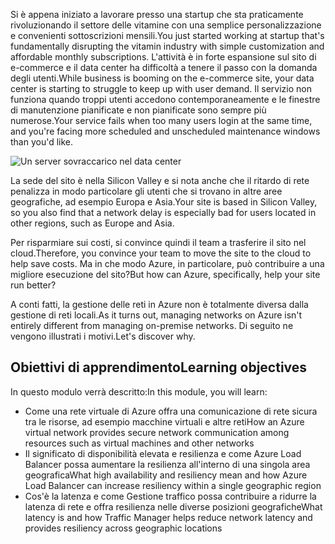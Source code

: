 <span data-ttu-id="c8343-101">Si è appena iniziato a lavorare presso una startup che sta praticamente rivoluzionando il settore delle vitamine con una semplice personalizzazione e convenienti sottoscrizioni mensili.</span><span class="sxs-lookup"><span data-stu-id="c8343-101">You just started working at startup that's fundamentally disrupting the vitamin industry with simple customization and affordable monthly subscriptions.</span></span> <span data-ttu-id="c8343-102">L'attività è in forte espansione sul sito di e-commerce e il data center ha difficoltà a tenere il passo con la domanda degli utenti.</span><span class="sxs-lookup"><span data-stu-id="c8343-102">While business is booming on the e-commerce site, your data center is starting to struggle to keep up with user demand.</span></span> <span data-ttu-id="c8343-103">Il servizio non funziona quando troppi utenti accedono contemporaneamente e le finestre di manutenzione pianificate e non pianificate sono sempre più numerose.</span><span class="sxs-lookup"><span data-stu-id="c8343-103">Your service fails when too many users login at the same time, and you're facing more scheduled and unscheduled maintenance windows than you'd like.</span></span>

![Un server sovraccarico nel data center](../media/1-heading.png)

<span data-ttu-id="c8343-105">La sede del sito è nella Silicon Valley e si nota anche che il ritardo di rete penalizza in modo particolare gli utenti che si trovano in altre aree geografiche, ad esempio Europa e Asia.</span><span class="sxs-lookup"><span data-stu-id="c8343-105">Your site is based in Silicon Valley, so you also find that a network delay is especially bad for users located in other regions, such as Europe and Asia.</span></span> 

<span data-ttu-id="c8343-106">Per risparmiare sui costi, si convince quindi il team a trasferire il sito nel cloud.</span><span class="sxs-lookup"><span data-stu-id="c8343-106">Therefore, you convince your team to move the site to the cloud to help save costs.</span></span> <span data-ttu-id="c8343-107">Ma in che modo Azure, in particolare, può contribuire a una migliore esecuzione del sito?</span><span class="sxs-lookup"><span data-stu-id="c8343-107">But how can Azure, specifically, help your site run better?</span></span>

<span data-ttu-id="c8343-108">A conti fatti, la gestione delle reti in Azure non è totalmente diversa dalla gestione di reti locali.</span><span class="sxs-lookup"><span data-stu-id="c8343-108">As it turns out, managing networks on Azure isn't entirely different from managing on-premise networks.</span></span> <span data-ttu-id="c8343-109">Di seguito ne vengono illustrati i motivi.</span><span class="sxs-lookup"><span data-stu-id="c8343-109">Let's discover why.</span></span>

## <a name="learning-objectives"></a><span data-ttu-id="c8343-110">Obiettivi di apprendimento</span><span class="sxs-lookup"><span data-stu-id="c8343-110">Learning objectives</span></span>

<span data-ttu-id="c8343-111">In questo modulo verrà descritto:</span><span class="sxs-lookup"><span data-stu-id="c8343-111">In this module, you will learn:</span></span>

- <span data-ttu-id="c8343-112">Come una rete virtuale di Azure offra una comunicazione di rete sicura tra le risorse, ad esempio macchine virtuali e altre reti</span><span class="sxs-lookup"><span data-stu-id="c8343-112">How an Azure virtual network provides secure network communication among resources such as virtual machines and other networks</span></span>
- <span data-ttu-id="c8343-113">Il significato di disponibilità elevata e resilienza e come Azure Load Balancer possa aumentare la resilienza all'interno di una singola area geografica</span><span class="sxs-lookup"><span data-stu-id="c8343-113">What high availability and resiliency mean and how Azure Load Balancer can increase resiliency within a single geographic region</span></span>
- <span data-ttu-id="c8343-114">Cos'è la latenza e come Gestione traffico possa contribuire a ridurre la latenza di rete e offra resilienza nelle diverse posizioni geografiche</span><span class="sxs-lookup"><span data-stu-id="c8343-114">What latency is and how Traffic Manager helps reduce network latency and provides resiliency across geographic locations</span></span>
